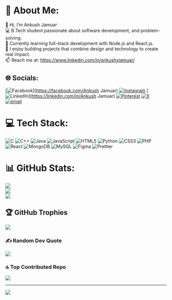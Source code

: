 # 💫 About Me:
👋 Hi, I’m Ankush Jamuar  <br>💻 B.Tech student passionate about software development, and problem-solving.  <br>🌱 Currently learning full-stack development with Node.js and React.js.  <br>🚀 I enjoy building projects that combine design and technology to create real impact.  <br>📫 Reach me at: https://www.linkedin.com/in/ankushxjamuar/<br>


## 🌐 Socials:
[![Facebook](https://img.shields.io/badge/Facebook-%231877F2.svg?logo=Facebook&logoColor=white)](https://facebook.com/Ankush Jamuar) [![Instagram](https://img.shields.io/badge/Instagram-%23E4405F.svg?logo=Instagram&logoColor=white)](https://instagram.com/ankush_jamuar) [![LinkedIn](https://img.shields.io/badge/LinkedIn-%230077B5.svg?logo=linkedin&logoColor=white)](https://linkedin.com/in/Ankush Jamuar) [![Pinterest](https://img.shields.io/badge/Pinterest-%23E60023.svg?logo=Pinterest&logoColor=white)](https://pinterest.com/Ankush) [![X](https://img.shields.io/badge/X-black.svg?logo=X&logoColor=white)](https://x.com/ankush_jamuar) [![email](https://img.shields.io/badge/Email-D14836?logo=gmail&logoColor=white)](mailto:ankush.jamuar@gmail.com) 

# 💻 Tech Stack:
![C](https://img.shields.io/badge/c-%2300599C.svg?style=for-the-badge&logo=c&logoColor=white) ![C++](https://img.shields.io/badge/c++-%2300599C.svg?style=for-the-badge&logo=c%2B%2B&logoColor=white) ![Java](https://img.shields.io/badge/java-%23ED8B00.svg?style=for-the-badge&logo=openjdk&logoColor=white) ![JavaScript](https://img.shields.io/badge/javascript-%23323330.svg?style=for-the-badge&logo=javascript&logoColor=%23F7DF1E) ![HTML5](https://img.shields.io/badge/html5-%23E34F26.svg?style=for-the-badge&logo=html5&logoColor=white) ![Python](https://img.shields.io/badge/python-3670A0?style=for-the-badge&logo=python&logoColor=ffdd54) ![CSS3](https://img.shields.io/badge/css3-%231572B6.svg?style=for-the-badge&logo=css3&logoColor=white) ![PHP](https://img.shields.io/badge/php-%23777BB4.svg?style=for-the-badge&logo=php&logoColor=white) ![React](https://img.shields.io/badge/react-%2320232a.svg?style=for-the-badge&logo=react&logoColor=%2361DAFB) ![MongoDB](https://img.shields.io/badge/MongoDB-%234ea94b.svg?style=for-the-badge&logo=mongodb&logoColor=white) ![MySQL](https://img.shields.io/badge/mysql-4479A1.svg?style=for-the-badge&logo=mysql&logoColor=white) ![Figma](https://img.shields.io/badge/figma-%23F24E1E.svg?style=for-the-badge&logo=figma&logoColor=white) ![Prettier](https://img.shields.io/badge/prettier-%23F7B93E.svg?style=for-the-badge&logo=prettier&logoColor=black)
# 📊 GitHub Stats:
![](https://github-readme-stats.vercel.app/api?username=ankush-jamuar&theme=dark&hide_border=false&include_all_commits=false&count_private=false)<br/>
![](https://nirzak-streak-stats.vercel.app/?user=ankush-jamuar&theme=dark&hide_border=false)<br/>
![](https://github-readme-stats.vercel.app/api/top-langs/?username=ankush-jamuar&theme=dark&hide_border=false&include_all_commits=false&count_private=false&layout=compact)

## 🏆 GitHub Trophies
![](https://github-profile-trophy.vercel.app/?username=ankush-jamuar&theme=radical&no-frame=false&no-bg=true&margin-w=4)

### ✍️ Random Dev Quote
![](https://quotes-github-readme.vercel.app/api?type=horizontal&theme=radical)

### 🔝 Top Contributed Repo
![](https://github-contributor-stats.vercel.app/api?username=ankush-jamuar&limit=5&theme=dark&combine_all_yearly_contributions=true)

---
[![](https://visitcount.itsvg.in/api?id=ankush-jamuar&icon=0&color=0)](https://visitcount.itsvg.in)

<!-- Proudly created with GPRM ( https://gprm.itsvg.in ) -->
